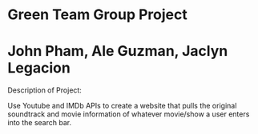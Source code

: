 # Green Team Group Project
# John Pham, Ale Guzman, Jaclyn Legacion

Description of Project:

Use Youtube and IMDb APIs to create a website that pulls the original soundtrack and movie information of whatever movie/show a user enters into the search bar.
